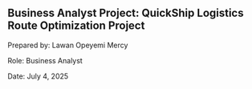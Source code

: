 ## Business Analyst Project: QuickShip Logistics Route Optimization Project

Prepared by: Lawan Opeyemi Mercy 

Role: Business Analyst

Date: July 4, 2025 
